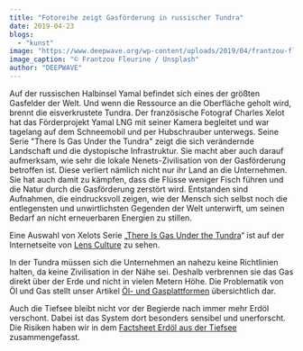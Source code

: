 ```yaml
---
title: "Fotoreihe zeigt Gasförderung in russischer Tundra"
date: 2019-04-23
blogs: 
  - "kunst"
image: "https://www.deepwave.org/wp-content/uploads/2019/04/frantzou-fleurine-RzZF9skE6yQ-unsplash-scaled.jpg"
image_caption: "© Frantzou Fleurine / Unsplash"
author: "DEEPWAVE"
---
```


Auf der russischen Halbinsel Yamal befindet sich eines der größten Gasfelder der Welt. Und wenn die Ressource an die Oberfläche geholt wird, brennt die eisverkrustete Tundra. Der französische Fotograf Charles Xelot hat das Förderprojekt Yamal LNG mit seiner Kamera begleitet und war tagelang auf dem Schneemobil und per Hubschrauber unterwegs. Seine Serie "There Is Gas Under the Tundra" zeigt die sich verändernde Landschaft und die dystopische Infrastruktur. Sie macht aber auch darauf aufmerksam, wie sehr die lokale Nenets-Zivilisation von der Gasförderung betroffen ist. Diese verliert nämlich nicht nur ihr Land an die Unternehmen. Sie hat auch damit zu kämpfen, dass die Flüsse weniger Fisch führen und die Natur durch die Gasförderung zerstört wird. Entstanden sind Aufnahmen, die eindrucksvoll zeigen, wie der Mensch sich selbst noch die entlegensten und unwirtlichsten Gegenden der Welt unterwirft, um seinen Bedarf an nicht erneuerbaren Energien zu stillen.

Eine Auswahl von Xelots Serie „[There Is Gas Under the Tundra](https://www.lensculture.com/articles/charles-xelot-there-is-gas-under-the-tundra)“ ist auf der Internetseite von [Lens Culture](https://www.lensculture.com/) zu sehen.

In der Tundra müssen sich die Unternehmen an nahezu keine Richtlinien halten, da keine Zivilisation in der Nähe sei. Deshalb verbrennen sie das Gas direkt über der Erde und nicht in vielen Metern Höhe. Die Problematik von Öl und Gas stellt unser Artikel [Öl- und Gasplattformen](https://www.deepwave.org/die-ozeane/erdoel-und-erdgas/) übersichtlich dar.

Auch die Tiefsee bleibt nicht vor der Begierde nach immer mehr Erdöl verschont. Dabei ist das System dort besonders sensibel und unerforscht. Die Risiken haben wir in dem [Factsheet Erdöl aus der Tiefsee](https://www.deepwave.org/wp-content/uploads/2015/03/Tiefsee-Oel.pdf) zusammengefasst.
